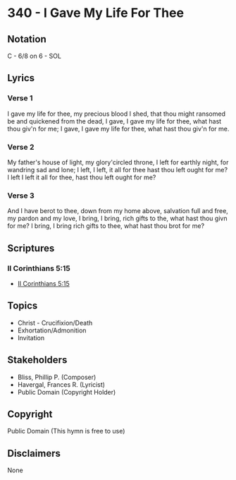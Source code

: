 # 340 - I Gave My Life For Thee

## Notation

C - 6/8 on 6 - SOL

## Lyrics

### Verse 1

I gave my life for thee, my precious blood I shed, that thou might ransomed be and quickened from the dead, I gave, I gave my life for thee, what hast thou giv'n for me; I gave, I gave my life for thee, what hast thou giv'n for me.

### Verse 2

My father's house of light, my glory'circled throne, I left for earthly night, for wandring sad and lone; I left, I left, it all for thee hast thou left ought for me? I left I left it all for thee, hast thou left ought for me?

### Verse 3

And I have berot to thee, down from my home above, salvation full and free, my pardon and my love, I bring, I bring, rich gifts to the, what hast thou givn for me? I bring, I bring rich gifts to thee, what hast thou brot for me?


## Scriptures

### II Corinthians 5:15

- [II Corinthians 5:15](https://www.biblegateway.com/passage/?search=II%20Corinthians%205%3A15)


## Topics

- Christ - Crucifixion/Death
- Exhortation/Admonition
- Invitation

## Stakeholders

- Bliss, Phillip P. (Composer)
- Havergal, Frances R. (Lyricist)
- Public Domain (Copyright Holder)

## Copyright

Public Domain
(This hymn is free to use)

## Disclaimers

None

